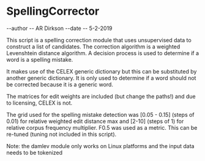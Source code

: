 # SpellingCorrector

--author -- AR Dirkson 
--date -- 5-2-2019 

This script is a spelling correction module that uses unsupervised data to construct a list of candidates. The correction algorithm is a weighted Levenshtein distance algorithm. A decision process is used to determine if a word is a spelling mistake.

It makes use of the CELEX generic dictionary but this can be substituted by another generic dictionary. It is only used to determine if a word should not be corrected because it is a generic word. 

The matrices for edit weights are included (but change the paths!) and due to licensing, CELEX is not.

The grid used for the spelling mistake detection was [0.05 - 0.15] (steps of 0.01) for relative weighted edit distance max and [2-10] (steps of 1) for relative corpus frequency multiplier. F0.5 was used as a metric. This can be re-tuned (tuning not included in this script).

Note: the damlev module only works on Linux platforms and the input data needs to be tokenized
